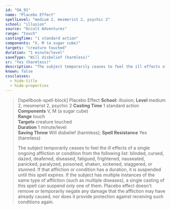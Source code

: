 ```yaml
---
id: "OA_91"
name: "Placebo Effect"
spellLevel: "medium 2, mesmerist 2, psychic 2"
school: "illusion"
source: "Occult Adventures"
range: "touch"
castingTime: "1 standard action"
components: "V, M (a sugar cube)"
targets: "creature touched"
duration: "1 minute/level"
saveType: "Will disbelief (harmless)"
sr: "Yes (harmless)"
description: "The subject temporarily ceases to feel the ill effects of a single ongoing affliction or condition from the following list: blinded, cursed, dazed, deafened, diseased, fatigued, frightened, nauseated, panicked, paralyzed, poisoned, shaken, sickened, staggered, or stunned. If that affliction or condition has a duration, it is suspended until this spell expires. If the subject has multiple instances of the same type of affliction (such as multiple diseases), a single casting of this spell can suspend only one of them. Placebo effect doesn't remove or temporarily negate any damage that the affliction may have already caused, nor does it provide protection against receiving such conditions again."
known: false
cssclasses:
  - hide-title
  - hide-properties
---
```


> [!spellbook-spell-block] Placebo Effect
> **School:** illusion; **Level** medium 2, mesmerist 2, psychic 2
> **Casting Time** 1 standard action  
> **Components** V, M (a sugar cube)  
> **Range** touch  
> **Targets** creature touched  
> **Duration** 1 minute/level  
> **Saving Throw** Will disbelief (harmless); **Spell Resistance** Yes (harmless)
> 
> The subject temporarily ceases to feel the ill effects of a single ongoing affliction or condition from the following list: blinded, cursed, dazed, deafened, diseased, fatigued, frightened, nauseated, panicked, paralyzed, poisoned, shaken, sickened, staggered, or stunned. If that affliction or condition has a duration, it is suspended until this spell expires. If the subject has multiple instances of the same type of affliction (such as multiple diseases), a single casting of this spell can suspend only one of them. Placebo effect doesn't remove or temporarily negate any damage that the affliction may have already caused, nor does it provide protection against receiving such conditions again.